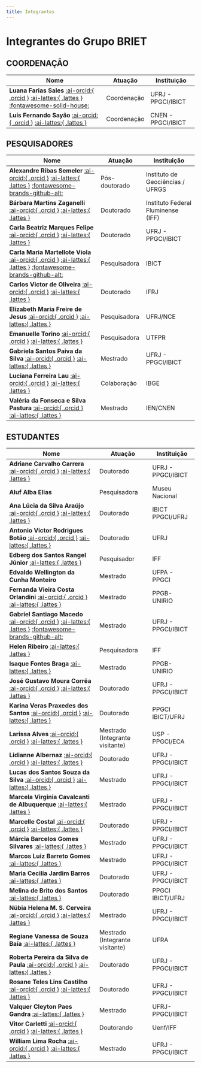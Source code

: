 ```yaml
---
title: Integrantes
---
```


# Integrantes do Grupo BRIET

## COORDENAÇÃO
| **Nome** | **Atuação** | **Instituição** |
|---|---|---|
| **Luana Farias Sales** [:ai-orcid:{ .orcid }](http://orcid.org/0000-0002-3614-2356) [:ai-lattes:{ .lattes }](http://lattes.cnpq.br/9090064478702633) [:fontawesome-solid-house:](https://sites.google.com/grupobriet.com/luanasales/home)| Coordenação | UFRJ - PPGCI/IBICT 
| **Luís Fernando Sayão** [:ai-orcid:{ .orcid }](https://orcid.org/0000-0002-6970-0553) [:ai-lattes:{ .lattes }](http://lattes.cnpq.br/3422623122948389) | Coordenação | CNEN - PPGCI/IBICT |

## PESQUISADORES
| **Nome** | **Atuação** | **Instituição** |
|---|---|---|
| **Alexandre Ribas Semeler** [:ai-orcid:{ .orcid }](https://orcid.org/0000-0002-8036-4271) [:ai-lattes:{ .lattes }](http://lattes.cnpq.br/1564154234554393) [:fontawesome-brands-github-alt:](https://github.com/AlexSemeler) | Pós-doutorado | Instituto de Geociências / UFRGS  |
| **Bárbara Martins Zaganelli** [:ai-orcid:{ .orcid }](https://orcid.org/0009-0006-0832-1505) [:ai-lattes:{ .lattes }](http://lattes.cnpq.br/0885362372038771) | Doutorado | Instituto Federal Fluminense (IFF) |
| **Carla Beatriz Marques Felipe** [:ai-orcid:{ .orcid }](https://orcid.org/0000-0001-5277-9165) [:ai-lattes:{ .lattes }](http://lattes.cnpq.br/2711636303788494) | Doutorado | UFRJ - PPGCI/IBICT |
| **Carla Maria Martellote Viola** [:ai-orcid:{ .orcid }](https://orcid.org/0000-0002-0895-8163) [:ai-lattes:{ .lattes }](https://lattes.cnpq.br/3133945606177771) [:fontawesome-brands-github-alt:](https://github.com/carlaviola) | Pesquisadora | IBICT |
| **Carlos Victor de Oliveira** [:ai-orcid:{ .orcid }](https://orcid.org/0000-0001-5912-3820) [:ai-lattes:{ .lattes }](http://lattes.cnpq.br/2819893754322849) | Doutorado | IFRJ |
| **Elizabeth Maria Freire de Jesus** [:ai-orcid:{ .orcid }](https://orcid.org/0000-0003-4275-7645) [:ai-lattes:{ .lattes }](http://lattes.cnpq.br/8103850325598629) | Pesquisadora | UFRJ/NCE |
| **Emanuelle Torino** [:ai-orcid:{ .orcid }](https://orcid.org/0000-0002-3791-9884) [:ai-lattes:{ .lattes }](http://lattes.cnpq.br/5042296869081637) | Pesquisadora | UTFPR |
| **Gabriela Santos Paiva da Silva** [:ai-orcid:{ .orcid }](https://orcid.org/0009-0000-6984-7582?lang=pt) [:ai-lattes:{ .lattes }](http://lattes.cnpq.br/3966155067790697) | Mestrado | UFRJ - PPGCI/IBICT |
| **Luciana Ferreira Lau** [:ai-orcid:{ .orcid }](https://orcid.org/0000-0002-9233-4715) [:ai-lattes:{ .lattes }](http://lattes.cnpq.br/4870381654584528) | Colaboração | IBGE |
| **Valéria da Fonseca e Silva Pastura** [:ai-orcid:{ .orcid }](https://orcid.org/0000-0002-2168-0573) [:ai-lattes:{ .lattes }](http://lattes.cnpq.br/2350566322484394) | Mestrado | IEN/CNEN |

## ESTUDANTES
| **Nome** | **Atuação** | **Instituição** |
|---|---|---|
| **Adriane Carvalho Carrera** [:ai-orcid:{ .orcid }](https://orcid.org/0000-0002-8272-6694) [:ai-lattes:{ .lattes }](http://lattes.cnpq.br/2372837985642981) | Doutorado | UFRJ - PPGCI/IBICT |
| **Aluf Alba Elias** | Pesquisadora | Museu Nacional |
| **Ana Lúcia da Silva Araújo** [:ai-orcid:{ .orcid }](https://orcid.org/0000-0002-1869-8705) [:ai-lattes:{ .lattes }](https://lattes.cnpq.br/8311213970578250) | Doutorado  | IBICT PPGCI/UFRJ |
| **Antonio Victor Rodrigues Botão** [:ai-orcid:{ .orcid }](https://orcid.org/0000-0003-3377-0397) [:ai-lattes:{ .lattes }](http://lattes.cnpq.br/6330261299374061) | Doutorado | UFRJ |
| **Edberg dos Santos Rangel Júnior** [:ai-lattes:{ .lattes }](http://lattes.cnpq.br/9645059566667646) | Pesquisador | IFF |
| **Edvaldo Wellington da Cunha Monteiro** | Mestrado | UFPA - PPGCI |
| **Fernanda Vieira Costa Orlandini** [:ai-orcid:{ .orcid }](https://orcid.org/0000-0002-8303-1616) [:ai-lattes:{ .lattes }](http://lattes.cnpq.br/8390885273824357) | Mestrado | PPGB-UNIRIO  |
| **Gabriel Santiago Macedo** [:ai-orcid:{ .orcid }](https://orcid.org/0000-0001-8845-7985) [:ai-lattes:{ .lattes }](http://lattes.cnpq.br/6066210315942522) [:fontawesome-brands-github-alt:](https://github.com/gabrielmacedo) | Mestrado | UFRJ - PPGCI/IBICT |
| **Helen Ribeiro** [:ai-lattes:{ .lattes }](https://wwws.cnpq.br/cvlattesweb/PKG_MENU.menu?f_cod=1F824170291ABFA1CC16BC9B7E395335#) | Pesquisadora | IFF |
| **Isaque Fontes Braga** [:ai-lattes:{ .lattes }](http://lattes.cnpq.br/9317823482235360) | Mestrado | PPGB-UNIRIO  |
| **José Gustavo Moura Corrêa** [:ai-orcid:{ .orcid }](https://orcid.org/0000-0001-7243-8544) [:ai-lattes:{ .lattes }](http://lattes.cnpq.br/8097724922936071) | Doutorado | UFRJ - PPGCI/IBICT |
| **Karina Veras Praxedes dos Santos** [:ai-orcid:{ .orcid }](https://orcid.org/0000-0002-0239-0167) [:ai-lattes:{ .lattes }](https://lattes.cnpq.br/6771944024509251) | Doutorado | PPGCI IBICT/UFRJ |
| **Larissa Alves** [:ai-orcid:{ .orcid }](https://orcid.org/0000-0002-0563-8172) [:ai-lattes:{ .lattes }](http://lattes.cnpq.br/5714545457389700) | Mestrado (Integrante visitante) | USP - PPGCI/ECA |
| **Lidianne Albernaz** [:ai-orcid:{ .orcid }](https://orcid.org/0000-0003-2449-1142) [:ai-lattes:{ .lattes }](http://lattes.cnpq.br/7969153064469689) | Doutorado | UFRJ - PPGCI/IBICT |
| **Lucas dos Santos Souza da Silva** [:ai-orcid:{ .orcid }](https://orcid.org/0000-0001-8048-5316) [:ai-lattes:{ .lattes }](http://lattes.cnpq.br/6073548981991637) | Mestrado | UFRJ - PPGCI/IBICT |
| **Marcela Virginia Cavalcanti de Albuquerque** [:ai-lattes:{ .lattes }](http://lattes.cnpq.br/8109158524794021) | Mestrado | UFRJ - PPGCI/IBICT |
| **Marcelle Costal** [:ai-orcid:{ .orcid }](https://orcid.org/0000-0001-5898-9163) [:ai-lattes:{ .lattes }](http://lattes.cnpq.br/3608498880353625) | Doutorado | UFRJ - PPGCI/IBICT |
| **Márcia Barcelos Gomes Silvares** [:ai-lattes:{ .lattes }](http://lattes.cnpq.br/4069385629081977) | Mestrado  | UFRJ - PPGCI/IBICT |
| **Marcos Luiz Barreto Gomes** [:ai-lattes:{ .lattes }](http://lattes.cnpq.br/5698334230284416) | Mestrado | UFRJ - PPGCI/IBICT |
| **Maria Cecilia Jardim Barros** [:ai-lattes:{ .lattes }](http://lattes.cnpq.br/1367060418592800) | Doutorado | UFRJ - PPGCI/IBICT |
| **Melina de Brito dos Santos** [:ai-lattes:{ .lattes }](https://lattes.cnpq.br/4562777868764988 ) | Doutorado | PPGCI IBICT/UFRJ |
| **Núbia Helena M. S. Cerveira** [:ai-orcid:{ .orcid }](https://orcid.org/0009-0009-2243-9552) [:ai-lattes:{ .lattes }](http://lattes.cnpq.br/8260180375911852) | Mestrado | UFRJ - PPGCI/IBICT |
| **Regiane Vanessa de Souza Baía** [:ai-lattes:{ .lattes }](http://lattes.cnpq.br/3911533708756125) | Mestrado (Integrante visitante) | UFRA |
| **Roberta Pereira da Silva de Paula** [:ai-orcid:{ .orcid }](https://orcid.org/0000-0002-4546-2239) [:ai-lattes:{ .lattes }](http://lattes.cnpq.br/6773272343456719) | Doutorado | UFRJ - PPGCI/IBICT |
| **Rosane Teles Lins Castilho** [:ai-orcid:{ .orcid }](https://orcid.org/0000-0002-7142-6813) [:ai-lattes:{ .lattes }](http://lattes.cnpq.br/4213456424297494) | Doutorado | UFRJ - PPGCI/IBICT |
| **Valquer Cleyton Paes Gandra** [:ai-lattes:{ .lattes }](https://lattes.cnpq.br/3848258502264847) | Mestrado | UFRJ-PPGCI/IBICT |
| **Vitor Carletti** [:ai-orcid:{ .orcid }](https://orcid.org/0009-0008-8196-2143) [:ai-lattes:{ .lattes }](http://lattes.cnpq.br/0618076606001089) | Doutorando | Uenf/IFF |
| **William Lima Rocha** [:ai-orcid:{ .orcid }](https://orcid.org/0000-0001-6834-0026) [:ai-lattes:{ .lattes }](http://lattes.cnpq.br/0712428508406106) | Mestrado | UFRJ - PPGCI/IBICT |
